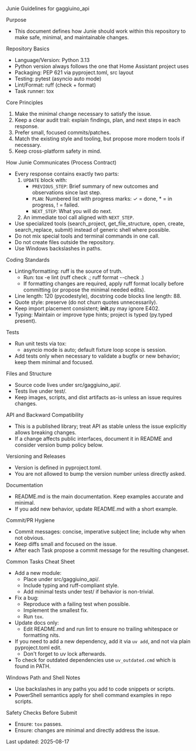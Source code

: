 Junie Guidelines for gaggiuino_api

Purpose
- This document defines how Junie should work within this repository to make safe, minimal, and maintainable changes.

Repository Basics
- Language/Version: Python 3.13
- Python version always follows the one that Home Assistant project uses
- Packaging: PEP 621 via pyproject.toml, src layout
- Testing: pytest (asyncio auto mode)
- Lint/Format: ruff (check + format)
- Task runner: tox

Core Principles
1. Make the minimal change necessary to satisfy the issue.
2. Keep a clear audit trail: explain findings, plan, and next steps in each response.
3. Prefer small, focused commits/patches.
4. Match the existing style and tooling, but propose more modern tools if necessary.
5. Keep cross-platform safety in mind.

How Junie Communicates (Process Contract)
- Every response contains exactly two parts:
  1) `UPDATE` block with:
     - `PREVIOUS_STEP`: Brief summary of new outcomes and observations since last step.
     - `PLAN`: Numbered list with progress marks: ✓ = done, * = in progress, ! = failed.
     - `NEXT_STEP`: What you will do next.
  2) An immediate tool call aligned with `NEXT_STEP`.
- Use specialized tools (search_project, get_file_structure, open, create, search_replace, submit) instead of generic shell where possible.
- Do not mix special tools and terminal commands in one call.
- Do not create files outside the repository.
- Use Windows backslashes in paths.

Coding Standards
- Linting/formatting: ruff is the source of truth.
  - Run: tox -e lint (ruff check .; ruff format --check .)
  - If formatting changes are required, apply ruff format locally before committing (or propose the minimal needed edits).
- Line length: 120 (pycodestyle), docstring code blocks line length: 88.
- Quote style: preserve (do not churn quotes unnecessarily).
- Keep import placement consistent; __init__.py may ignore E402.
- Typing: Maintain or improve type hints; project is typed (py.typed present).

Tests
- Run unit tests via tox:
  - asyncio mode is auto; default fixture loop scope is session.
- Add tests only when necessary to validate a bugfix or new behavior; keep them minimal and focused.

Files and Structure
- Source code lives under src/gaggiuino_api/.
- Tests live under test/.
- Keep images, scripts, and dist artifacts as-is unless an issue requires changes.

API and Backward Compatibility
- This is a published library; treat API as stable unless the issue explicitly allows breaking changes.
- If a change affects public interfaces, document it in README and consider version bump policy below.

Versioning and Releases
- Version is defined in pyproject.toml.
- You are not allowed to bump the version number unless directly asked.

Documentation
- README.md is the main documentation. Keep examples accurate and minimal.
- If you add new behavior, update README.md with a short example.

Commit/PR Hygiene
- Commit messages: concise, imperative subject line; include why when not obvious.
- Keep diffs small and focused on the issue.
- After each Task propose a commit message for the resulting changeset.

Common Tasks Cheat Sheet
- Add a new module:
  - Place under src/gaggiuino_api/.
  - Include typing and ruff-compliant style.
  - Add minimal tests under test/ if behavior is non-trivial.
- Fix a bug:
  - Reproduce with a failing test when possible.
  - Implement the smallest fix.
  - Run `tox`.
- Update docs only:
  - Edit README.md and run lint to ensure no trailing whitespace or formatting nits.
- If you need to add a new dependency, add it via `uv add`, and not via plain pyproject.toml edit.
  - Don't forget to uv lock afterwards.
- To check for outdated dependencies use `uv_outdated.cmd` which is found in PATH.

Windows Path and Shell Notes
- Use backslashes in any paths you add to code snippets or scripts.
- PowerShell semantics apply for shell command examples in repo scripts.

Safety Checks Before Submit
- Ensure: `tox` passes.
- Ensure: changes are minimal and directly address the issue.

Last updated: 2025-08-17
